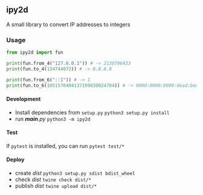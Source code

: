 ## ipy2d

A small library to convert IP addresses to integers

### Usage

```py
from ipy2d import fun

print(fun.from_4("127.0.0.1")) # -> 2130706433
print(fun.to_4(134744072)) # -> 8.8.8.8

print(fun.from_6("::1")) # -> 1
print(fun.to_6(1051570404137199630024704)) # -> 0000:0000:0000:dead:beef:0000:0000:0000
```

#### Development

* Install dependencies from `setup.py` `python3 setup.py install`
* run *__main__.py* `python3 -m ipy2d`

#### Test

If `pytest` is installed, you can run `pytest test/*`

#### Deploy

* create *dist* `python3 setup.py sdist bdist_wheel`
* check *dist* `twine check dist/*`
* publish *dist* `twine upload dist/* ` 
